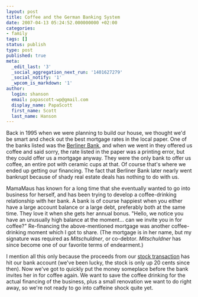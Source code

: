 ```yaml
---
layout: post
title: Coffee and the German Banking System
date: 2007-04-13 05:24:52.000000000 +02:00
categories:
- family
tags: []
status: publish
type: post
published: true
meta:
  _edit_last: '3'
  _social_aggregation_next_run: '1401627279'
  _social_notify: '1'
  _wpcom_is_markdown: '1'
author:
  login: shanson
  email: papascott-wp@gmail.com
  display_name: PapaScott
  first_name: Scott
  last_name: Hanson
---
```

<p>Back in 1995 when we were planning to build our house, we thought we'd be smart and check out the best mortgage rates in the local paper. One of the banks listed was the <a href="http://www.berliner-bank.de/">Berliner Bank</a>, and when we went in they offered us coffee and said sorry, the rate listed in the paper was a printing error, but they could offer us a mortgage anyway. They were the only bank to offer us coffee, an entire pot with ceramic cups at that. Of course that's where we ended up getting our financing. The fact that Berliner Bank later nearly went bankrupt because of shady real estate deals has nothing to do with us.</p>
<p>MamaMaus has known for a long time that she eventually wanted to go into business for herself, and has been trying to develop a coffee-drinking relationship with her bank. A bank is of course happiest when you either have a large account balance or a large debt, preferably both at the same time. They love it when she gets her annual bonus. "Hello, we notice you have an unusually high balance at the moment... can we invite you in for coffee?" Re-financing the above-mentioned mortgage was another coffee-drinking moment which I got to share. (The mortgage is in her name, but my signature was required as <em>Mitschuldner</em>, or co-debtor. <em>Mitschuldner</em> has since become one of our favorite terms of endearment.)</p>
<p>I mention all this only because the proceeds from our <a href="/archives/2007/04/10/dreams-for-sale-4645/">stock transaction</a> has hit our bank account (we've been lucky, the stock is only up 20 cents since then). Now we've got to quickly put the money someplace before the bank invites her in for coffee again. We want to save the coffee drinking for the actual financing of the business, plus a small renovation we want to do right away, so we're not ready to go into caffeine shock quite yet.</p>
